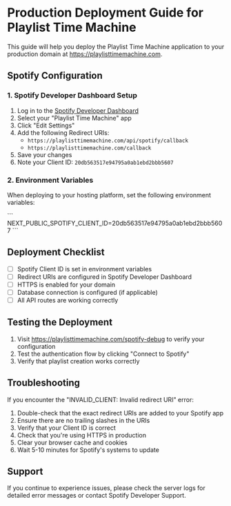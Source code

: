 # Production Deployment Guide for Playlist Time Machine

This guide will help you deploy the Playlist Time Machine application to your production domain at https://playlisttimemachine.com.

## Spotify Configuration

### 1. Spotify Developer Dashboard Setup

1. Log in to the [Spotify Developer Dashboard](https://developer.spotify.com/dashboard)
2. Select your "Playlist Time Machine" app
3. Click "Edit Settings"
4. Add the following Redirect URIs:
   - `https://playlisttimemachine.com/api/spotify/callback`
   - `https://playlisttimemachine.com/callback`
5. Save your changes
6. Note your Client ID: `20db563517e94795a0ab1ebd2bbb5607`

### 2. Environment Variables

When deploying to your hosting platform, set the following environment variables:

\`\`\`
NEXT_PUBLIC_SPOTIFY_CLIENT_ID=20db563517e94795a0ab1ebd2bbb5607
\`\`\`

## Deployment Checklist

- [ ] Spotify Client ID is set in environment variables
- [ ] Redirect URIs are configured in Spotify Developer Dashboard
- [ ] HTTPS is enabled for your domain
- [ ] Database connection is configured (if applicable)
- [ ] All API routes are working correctly

## Testing the Deployment

1. Visit https://playlisttimemachine.com/spotify-debug to verify your configuration
2. Test the authentication flow by clicking "Connect to Spotify"
3. Verify that playlist creation works correctly

## Troubleshooting

If you encounter the "INVALID_CLIENT: Invalid redirect URI" error:

1. Double-check that the exact redirect URIs are added to your Spotify app
2. Ensure there are no trailing slashes in the URIs
3. Verify that your Client ID is correct
4. Check that you're using HTTPS in production
5. Clear your browser cache and cookies
6. Wait 5-10 minutes for Spotify's systems to update

## Support

If you continue to experience issues, please check the server logs for detailed error messages or contact Spotify Developer Support.
